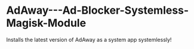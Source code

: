 # AdAway---Ad-Blocker-Systemless-Magisk-Module
Installs the latest version of AdAway as a system app systemlessly!
